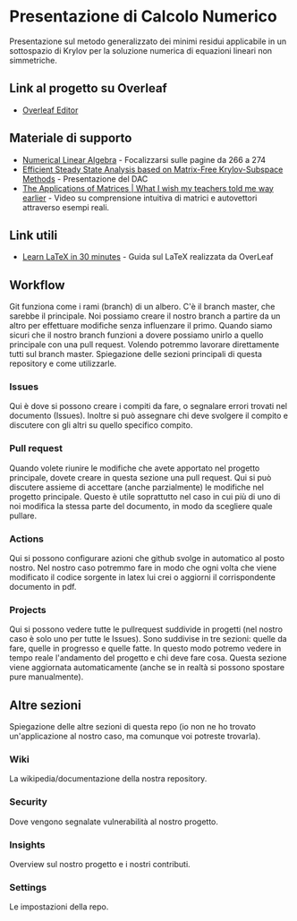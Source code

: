 # Presentazione di Calcolo Numerico
Presentazione sul metodo generalizzato dei minimi residui applicabile in un sottospazio di Krylov per la soluzione numerica di equazioni lineari non simmetriche.

## Link al progetto su Overleaf
* [Overleaf Editor](https://www.overleaf.com/project/5e7b600d038215000122e161)

## Materiale di supporto
* [Numerical Linear Algebra](https://github.com/lorenzofiamingo/Presentazione-di-Calcolo-Numerico/raw/master/Materiale/Numerical%20Linear%20Algebra.pdf) - Focalizzarsi sulle pagine da 266 a 274
* [Efficient Steady State Analysis based on Matrix-Free Krylov-Subspace Methods](https://github.com/lorenzofiamingo/Presentazione-di-Calcolo-Numerico/raw/master/Materiale/Efficient%20Steady%20State%20Analysis%20based%20on%20Matrix-Free%20Krylov-Subspace%20Methods.pdf) - Presentazione del DAC
* [The Applications of Matrices | What I wish my teachers told me way earlier](https://www.youtube.com/watch?v=rowWM-MijXU) - Video su comprensione intuitiva di matrici e autovettori attraverso esempi reali.

## Link utili
* [Learn LaTeX in 30 minutes](https://www.overleaf.com/learn/latex/Learn_LaTeX_in_30_minutes) - Guida sul LaTeX realizzata da OverLeaf

## Workflow
Git funziona come i rami (branch) di un albero. C'è il branch master, che sarebbe il principale. Noi possiamo creare il nostro branch a partire da un altro per effettuare modifiche senza influenzare il primo. Quando siamo sicuri che il nostro branch funzioni a dovere possiamo unirlo a quello principale con una pull request. Volendo potremmo lavorare direttamente tutti sul branch master.
Spiegazione delle sezioni principali di questa repository e come utilizzarle.

### Issues
Qui è dove si possono creare i compiti da fare, o segnalare errori trovati nel documento (Issues).
Inoltre si può assegnare chi deve svolgere il compito e discutere con gli altri su quello specifico compito.

### Pull request
Quando volete riunire le modifiche che avete apportato nel progetto principale, dovete creare in questa sezione una pull request. Qui si può discutere assieme di accettare (anche parzialmente) le modifiche nel progetto principale. Questo è utile soprattutto nel caso in cui più di uno di noi modifica la stessa parte del documento, in modo da scegliere quale pullare.

### Actions
Qui si possono configurare azioni che github svolge in automatico al posto nostro. Nel nostro caso potremmo fare in modo che ogni volta che viene modificato il codice sorgente in latex lui crei o aggiorni il corrispondente documento in pdf.

### Projects
Qui si possono vedere tutte le pullrequest suddivide in progetti (nel nostro caso è solo uno per tutte le Issues).
Sono suddivise in tre sezioni: quelle da fare, quelle in progresso e quelle fatte. In questo modo potremo vedere in tempo reale l'andamento del progetto e chi deve fare cosa. Questa sezione viene aggiornata automaticamente (anche se in realtà si possono spostare pure manualmente).

## Altre sezioni
Spiegazione delle altre sezioni di questa repo (io non ne ho trovato un'applicazione al nostro caso, ma comunque voi potreste trovarla).

### Wiki
La wikipedia/documentazione della nostra repository.

### Security
Dove vengono segnalate vulnerabilità al nostro progetto.

### Insights
Overview sul nostro progetto e i nostri contributi.

### Settings
Le impostazioni della repo.
